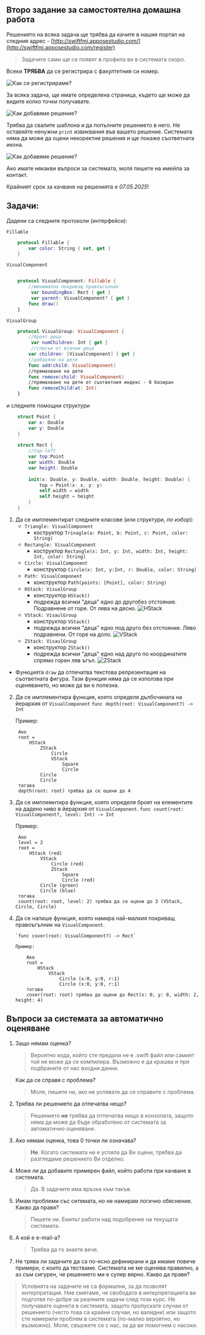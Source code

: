 ## Второ задание за самостоятелна домашна работа

Решениятo на всяка задача ще трябва да качите в нашия портал на следния адрес - [http://swiftfmi.apposestudio.com/](http://swiftfmi.apposestudio.com/register)

> Задачите сами ще се появят в профила ви в системата скоро.

Всеки __ТРЯБВА__ да се регистрира с факултетния си номер.

![Как се регистрираме?](assets/register.png)

За всяка задача, ще имате определена страница, където ще може да видите колко точки получавате.

![Как добавяме решение?](assets/task1.png)

Трябва да свалите шаблона и да попълните решението в него. Не оставяйте ненужни `print` извиквания във вашето решение. Системата няма да може да оцени некоректни решения и ще покаже съответната икона.

![Как добавяме решение?](assets/task1_template.png)

Ако имате някакви въпроси за системата, моля пишете на имейла за контакт.

Крайният срок за качване на решенията е _07.05.2025_!


## Задачи:

Дадени са следните протоколи (интерфейси):

`Fillable`

```swift
    protocol Fillable {
        var color: String { set, get }
    }
```

`VisualComponent`

```swift

    protocol VisualComponent: Fillable {
        //минимално покриващ правоъгълник
         var boundingBox: Rect { get }
         var parent: VisualComponent? { get }
        func draw()
    }
```
`VisualGroup`

```swift
    protocol VisualGroup: VisualComponent {
        //броят деца
         var numChildren: Int { get }
         //списък от всички деца
        var children: [VisualComponent] { get }
        //добавяне на дете
        func add(child: VisualComponent)
        //премахване на дете
        func remove(child: VisualComponent)
        //премахване на дете от съответния индекс - 0 базиран
        func removeChild(at: Int)
    }
```
и следните помощни структури

```swift    
    struct Point {
        var x: Double
        var y: Double
    }
    
    struct Rect {
        //top-left
        var top:Point
        var width: Double
        var height: Double
        
        init(x: Double, y: Double, width: Double, height: Double) {
            top = Point(x: x, y: y)
            self.width = width
            self.height = height
        }
    }
```
1. Да се имплементират следните класове (или структури, _по избор_):
    * `Triangle: VisualComponent `
        * коструктор `Trinagle(a: Point, b: Point, c: Point, color: String)`
    * `Rectangle: VisualComponent `
        * коструктор `Rectangle(x: Int, y: Int, width: Int, height: Int, color: String)`         
    * `Circle: VisualComponent `
        *  конструктор `Circle(x: Int, y:Int, r: Double, color: String)`
    *  `Path: VisualComponent `
        *  конструктор `Path(points: [Point], color: String)`
    * `HStack: VisualGroup`
        *  конструктор `HStack()`
        *  подрежда всички "деца" едно до другобез отстояние. Подравнене от горе. От лява на дясно.
        ![HStack](assets/HStack.png)
    * `VStack: VisaulGroup`
        *  конструктор `VStack()`
        *  подрежда всички "деца" едно под друго без отстояние. Ляво подравнени. От горе на доло.
        ![VStack](assets/VStack.png)
    * `ZStack: VisaulGroup`
        *  конструктор `ZStack()`
        *  подрежда всички "деца" едно над друго по координатите спрямо горен ляв ъгъл.
        ![ZStack](assets/ZStack.png)

* Функцията `draw` да отпечатва текстова репрезентация на съответната фигура. Тази функция
няма да се използва при оценяването, но може да ви е полезна.

2. Да се имплементира функция, която определя дълбочината на йерархия от `VisualComponent`
	`func depth(root: VisualComponent?) -> Int`
	
	Пример:
	
		Ако	
		root = 
			HStack
				ZStack
					Circle
					VStack 
						Square
						Circle
				Circle
				Circle
		тогава
		depth(root: roоt) трябва да се оцени до 4
3. Да се имплемнтира функция, която определя броят на елементите на дадено ниво в йерархия от `VisualComponent`. 
	`func count(root: VisualComponent?, level: Int) -> Int`
	
	Пример:
	
		Ако	
		level = 2
		root = 
			HStack (red)
				VStack
					Circle (red)
                    ZStack
                        Square
                        Circle (red)
				Circle (green)
				Circle (blue)
		тогава
		count(root: roоt, level: 2) трябва да се оцени до 3 (VStack, Circle, Circle)

4.  Да се напише функция, която намира най-малкия покриващ правоъгълник на `VisualComponent`.

        `func cover(root: VisualComponent?) -> Rect`
        
        Пример:
        
            Ако    
            root = 
                HStack
                    VStack
                        Circle (x:0, y:0, r:1)
                        Circle (x:0, y:0, r:1)
            тогава
            cover(root: roоt) трябва да оцени до Rect(x: 0, y: 0, width: 2, height: 4)



## Въпроси за системата за автоматично оценяване

1. Защо нямам оценка?
     
     > Вероятно кода, който сте предали не е .swift файл или самият той не може да се компилира. Възможно е да крашва и при подбраните от нас входни данни.
     
     Как да се справя с проблема?
     
     >Моля, пишете ни, ако не успявате да се справите с проблема.
     
2. Трябва ли решението да отпечатва нещо?

    > Решението **не** трябва да отпечатва нищо в конзолата, защото няма да може да бъде обработено от системата за автоматично оценяване. 
    
3. Ако нямам оценка, това 0 точки ли означава?

    > **Не**. Когато системата не е успяла да Ви оцени, трябва да разгледаме решението Ви отделно.
    
4. Може ли да добавите примерен файл, който работи при качване в системата.
    
    > Да. В задачите има връзка към такъв.

5. Имам проблеми със ситемата, но не намирам логично обяснение. Какво да правя?
    
    > Пишете ни. Екипът работи над подобрение на текущата системата. 
    
6. А кой е e-mail-a?

    > Трябва да го знаете вече.

7. Не трява ли задачите да са по-ясно дефинирани и да имаме повече примери, с които да тестваме. Системата не ме оценява правилно, а аз съм сигурен, че решението ми е супер вярно. Какво да правя?

> Условията на задачите не са формални, за да позволят интерпретация. Ние смятаме, че свободата в интерпретацията ви подготвя по-добре за реалните задачи след този курс. Не получавате оценкта в системата, защото пропускате случаи от решението (често това са крайни случаи, но валидни) или защото сте намерили проблем в системата (по-малко вероятно, но възможно). Моля, свържете се с нас, за да ви помогнем с насоки. 
